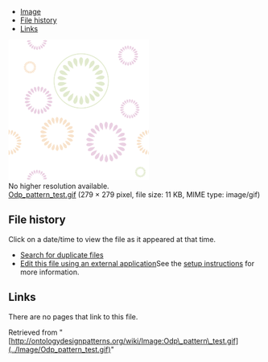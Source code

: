 * [Image](../Image/Odp_pattern_test.gif#file)
* [File history](../Image/Odp_pattern_test.gif#filehistory)
* [Links](../Image/Odp_pattern_test.gif#filelinks)

[![Image:Odp pattern test.gif](../images/c/cd/Odp_pattern_test.gif)](../images/c/cd/Odp_pattern_test.gif)  
No higher resolution available.  
[Odp\_pattern\_test.gif](../images/c/cd/Odp_pattern_test.gif)‎ (279 × 279 pixel, file size: 11 KB, MIME type: image/gif)

## File history

Click on a date/time to view the file as it appeared at that time.



  
* [Search for duplicate files](http://ontologydesignpatterns.org/wiki/Special:FileDuplicateSearch/Odp_pattern_test.gif "Special:FileDuplicateSearch/Odp pattern test.gif")
* [Edit this file using an external application](http://ontologydesignpatterns.org/wiki/index.php?title=Image:Odp_pattern_test.gif&action=edit&externaledit=true&mode=file "Image:Odp pattern test.gif")See the [setup instructions](http://www.mediawiki.org/wiki/Manual:External_editors "http://www.mediawiki.org/wiki/Manual:External_editors") for more information.

## Links



There are no pages that link to this file.




Retrieved from "[http://ontologydesignpatterns.org/wiki/Image:Odp\_pattern\_test.gif](../Image/Odp_pattern_test.gif)"